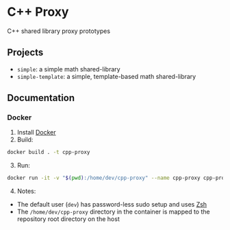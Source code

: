 # C++ Proxy
C++ shared library proxy prototypes

## Projects
* `simple`: a simple math shared-library
* `simple-template`: a simple, template-based math shared-library

## Documentation

### Docker
1. Install [Docker](https://docs.docker.com/get-docker/)
2. Build:
```bash
docker build . -t cpp-proxy
```
3. Run:
```bash
docker run -it -v "$(pwd):/home/dev/cpp-proxy" --name cpp-proxy cpp-proxy
```
4. Notes:
  * The default user (`dev`) has password-less sudo setup and uses [Zsh](https://www.zsh.org)
  * The `/home/dev/cpp-proxy` directory in the container is mapped to the repository root directory on the host